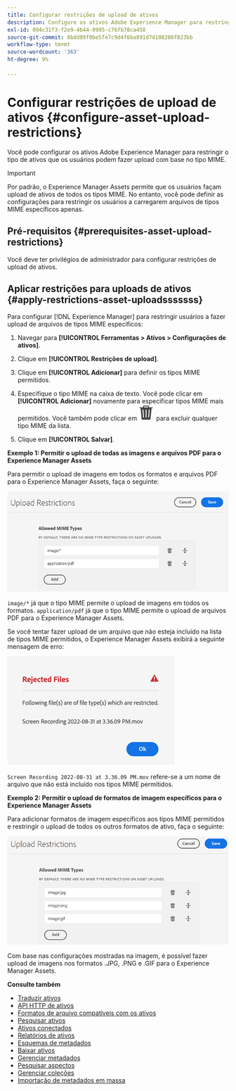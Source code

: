 ```yaml
---
title: Configurar restrições de upload de ativos
description: Configure os ativos Adobe Experience Manager para restringir o tipo de ativos que os usuários podem fazer upload com base no tipo MIME. Ajuda a evitar uploads acidentais de formato indesejado e arquivos mal-intencionados.
exl-id: 094c31f3-f2e9-4b44-9995-c76fb78ca458
source-git-commit: 8bdd89f0be5fe7c9d4f6ba891d7d108286f823bb
workflow-type: tm+mt
source-wordcount: '363'
ht-degree: 9%

---
```


# Configurar restrições de upload de ativos {#configure-asset-upload-restrictions}

Você pode configurar os ativos Adobe Experience Manager para restringir o tipo de ativos que os usuários podem fazer upload com base no tipo MIME.

>[!IMPORTANT]
>
>Por padrão, o Experience Manager Assets permite que os usuários façam upload de ativos de todos os tipos MIME. No entanto, você pode definir as configurações para restringir os usuários a carregarem arquivos de tipos MIME específicos apenas.

## Pré-requisitos {#prerequisites-asset-upload-restrictions}

Você deve ter privilégios de administrador para configurar restrições de upload de ativos.

## Aplicar restrições para uploads de ativos {#apply-restrictions-asset-uploadsssssss}

Para configurar [!DNL Experience Manager] para restringir usuários a fazer upload de arquivos de tipos MIME específicos:

1. Navegar para **[!UICONTROL Ferramentas > Ativos > Configurações de ativos]**.

1. Clique em **[!UICONTROL Restrições de upload]**.

1. Clique em **[!UICONTROL Adicionar]** para definir os tipos MIME permitidos.

1. Especifique o tipo MIME na caixa de texto. Você pode clicar em **[!UICONTROL Adicionar]** novamente para especificar tipos MIME mais permitidos. Você também pode clicar em ![ícone excluir](assets/delete-icon.svg) para excluir qualquer tipo MIME da lista.

1. Clique em **[!UICONTROL Salvar]**.

**Exemplo 1: Permitir o upload de todas as imagens e arquivos PDF para o Experience Manager Assets**

Para permitir o upload de imagens em todos os formatos e arquivos PDF para o Experience Manager Assets, faça o seguinte:

![Restrições de upload de ativos](assets/asset-upload-restrictions.png)

`image/*` já que o tipo MIME permite o upload de imagens em todos os formatos. `application/pdf` já que o tipo MIME permite o upload de arquivos PDF para o Experience Manager Assets.

Se você tentar fazer upload de um arquivo que não esteja incluído na lista de tipos MIME permitidos, o Experience Manager Assets exibirá a seguinte mensagem de erro:

![Arquivos restritos](assets/asset-upload-restricted-files.png)

`Screen Recording 2022-08-31 at 3.36.09 PM.mov` refere-se a um nome de arquivo que não está incluído nos tipos MIME permitidos.

**Exemplo 2: Permitir o upload de formatos de imagem específicos para o Experience Manager Assets**

Para adicionar formatos de imagem específicos aos tipos MIME permitidos e restringir o upload de todos os outros formatos de ativo, faça o seguinte:

![Restrições de ativos](assets/asset-restrictions.png)

Com base nas configurações mostradas na imagem, é possível fazer upload de imagens nos formatos .JPG, .PNG e .GIF para o Experience Manager Assets.

**Consulte também**

* [Traduzir ativos](translate-assets.md)
* [API HTTP de ativos](mac-api-assets.md)
* [Formatos de arquivo compatíveis com os ativos](file-format-support.md)
* [Pesquisar ativos](search-assets.md)
* [Ativos conectados](use-assets-across-connected-assets-instances.md)
* [Relatórios de ativos](asset-reports.md)
* [Esquemas de metadados](metadata-schemas.md)
* [Baixar ativos](download-assets-from-aem.md)
* [Gerenciar metadados](manage-metadata.md)
* [Pesquisar aspectos](search-facets.md)
* [Gerenciar coleções](manage-collections.md)
* [Importação de metadados em massa](metadata-import-export.md)
